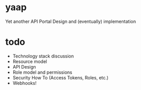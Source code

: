 # yaap
Yet another API Portal
Design and (eventually) implementation

# todo
- Technology stack discussion
- Resource model
- API Design
- Role model and permissions
- Security How To (Access Tokens, Roles, etc.)
- Webhooks!
